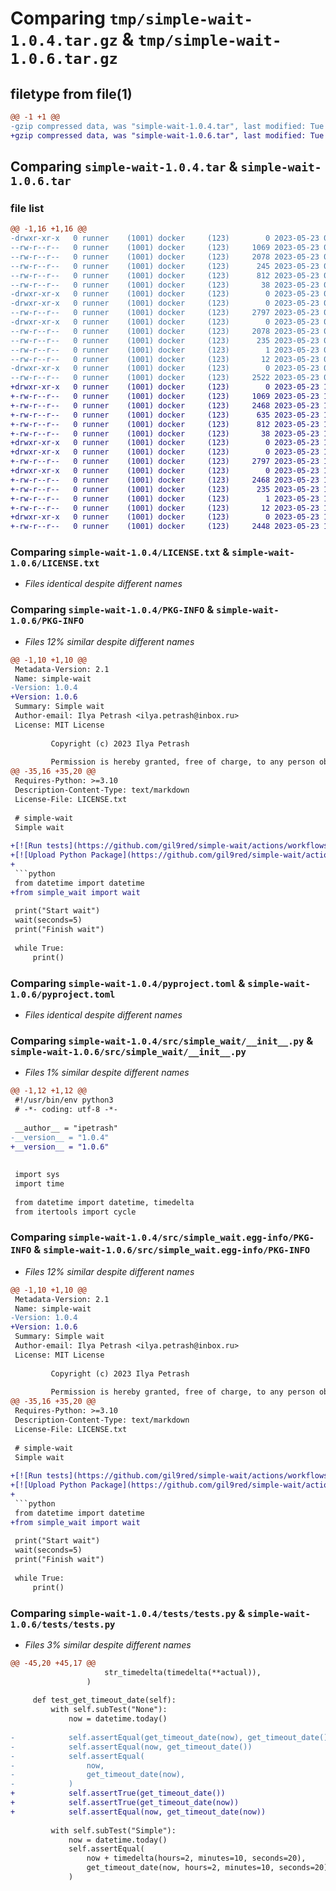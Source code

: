 # Comparing `tmp/simple-wait-1.0.4.tar.gz` & `tmp/simple-wait-1.0.6.tar.gz`

## filetype from file(1)

```diff
@@ -1 +1 @@
-gzip compressed data, was "simple-wait-1.0.4.tar", last modified: Tue May 23 06:58:45 2023, max compression
+gzip compressed data, was "simple-wait-1.0.6.tar", last modified: Tue May 23 10:50:25 2023, max compression
```

## Comparing `simple-wait-1.0.4.tar` & `simple-wait-1.0.6.tar`

### file list

```diff
@@ -1,16 +1,16 @@
-drwxr-xr-x   0 runner    (1001) docker     (123)        0 2023-05-23 06:58:45.497998 simple-wait-1.0.4/
--rw-r--r--   0 runner    (1001) docker     (123)     1069 2023-05-23 06:58:34.000000 simple-wait-1.0.4/LICENSE.txt
--rw-r--r--   0 runner    (1001) docker     (123)     2078 2023-05-23 06:58:45.497998 simple-wait-1.0.4/PKG-INFO
--rw-r--r--   0 runner    (1001) docker     (123)      245 2023-05-23 06:58:34.000000 simple-wait-1.0.4/README.md
--rw-r--r--   0 runner    (1001) docker     (123)      812 2023-05-23 06:58:34.000000 simple-wait-1.0.4/pyproject.toml
--rw-r--r--   0 runner    (1001) docker     (123)       38 2023-05-23 06:58:45.497998 simple-wait-1.0.4/setup.cfg
-drwxr-xr-x   0 runner    (1001) docker     (123)        0 2023-05-23 06:58:45.497998 simple-wait-1.0.4/src/
-drwxr-xr-x   0 runner    (1001) docker     (123)        0 2023-05-23 06:58:45.497998 simple-wait-1.0.4/src/simple_wait/
--rw-r--r--   0 runner    (1001) docker     (123)     2797 2023-05-23 06:58:34.000000 simple-wait-1.0.4/src/simple_wait/__init__.py
-drwxr-xr-x   0 runner    (1001) docker     (123)        0 2023-05-23 06:58:45.497998 simple-wait-1.0.4/src/simple_wait.egg-info/
--rw-r--r--   0 runner    (1001) docker     (123)     2078 2023-05-23 06:58:45.000000 simple-wait-1.0.4/src/simple_wait.egg-info/PKG-INFO
--rw-r--r--   0 runner    (1001) docker     (123)      235 2023-05-23 06:58:45.000000 simple-wait-1.0.4/src/simple_wait.egg-info/SOURCES.txt
--rw-r--r--   0 runner    (1001) docker     (123)        1 2023-05-23 06:58:45.000000 simple-wait-1.0.4/src/simple_wait.egg-info/dependency_links.txt
--rw-r--r--   0 runner    (1001) docker     (123)       12 2023-05-23 06:58:45.000000 simple-wait-1.0.4/src/simple_wait.egg-info/top_level.txt
-drwxr-xr-x   0 runner    (1001) docker     (123)        0 2023-05-23 06:58:45.497998 simple-wait-1.0.4/tests/
--rw-r--r--   0 runner    (1001) docker     (123)     2522 2023-05-23 06:58:34.000000 simple-wait-1.0.4/tests/tests.py
+drwxr-xr-x   0 runner    (1001) docker     (123)        0 2023-05-23 10:50:25.519823 simple-wait-1.0.6/
+-rw-r--r--   0 runner    (1001) docker     (123)     1069 2023-05-23 10:50:14.000000 simple-wait-1.0.6/LICENSE.txt
+-rw-r--r--   0 runner    (1001) docker     (123)     2468 2023-05-23 10:50:25.519823 simple-wait-1.0.6/PKG-INFO
+-rw-r--r--   0 runner    (1001) docker     (123)      635 2023-05-23 10:50:14.000000 simple-wait-1.0.6/README.md
+-rw-r--r--   0 runner    (1001) docker     (123)      812 2023-05-23 10:50:14.000000 simple-wait-1.0.6/pyproject.toml
+-rw-r--r--   0 runner    (1001) docker     (123)       38 2023-05-23 10:50:25.519823 simple-wait-1.0.6/setup.cfg
+drwxr-xr-x   0 runner    (1001) docker     (123)        0 2023-05-23 10:50:25.515823 simple-wait-1.0.6/src/
+drwxr-xr-x   0 runner    (1001) docker     (123)        0 2023-05-23 10:50:25.515823 simple-wait-1.0.6/src/simple_wait/
+-rw-r--r--   0 runner    (1001) docker     (123)     2797 2023-05-23 10:50:14.000000 simple-wait-1.0.6/src/simple_wait/__init__.py
+drwxr-xr-x   0 runner    (1001) docker     (123)        0 2023-05-23 10:50:25.519823 simple-wait-1.0.6/src/simple_wait.egg-info/
+-rw-r--r--   0 runner    (1001) docker     (123)     2468 2023-05-23 10:50:25.000000 simple-wait-1.0.6/src/simple_wait.egg-info/PKG-INFO
+-rw-r--r--   0 runner    (1001) docker     (123)      235 2023-05-23 10:50:25.000000 simple-wait-1.0.6/src/simple_wait.egg-info/SOURCES.txt
+-rw-r--r--   0 runner    (1001) docker     (123)        1 2023-05-23 10:50:25.000000 simple-wait-1.0.6/src/simple_wait.egg-info/dependency_links.txt
+-rw-r--r--   0 runner    (1001) docker     (123)       12 2023-05-23 10:50:25.000000 simple-wait-1.0.6/src/simple_wait.egg-info/top_level.txt
+drwxr-xr-x   0 runner    (1001) docker     (123)        0 2023-05-23 10:50:25.519823 simple-wait-1.0.6/tests/
+-rw-r--r--   0 runner    (1001) docker     (123)     2448 2023-05-23 10:50:14.000000 simple-wait-1.0.6/tests/tests.py
```

### Comparing `simple-wait-1.0.4/LICENSE.txt` & `simple-wait-1.0.6/LICENSE.txt`

 * *Files identical despite different names*

### Comparing `simple-wait-1.0.4/PKG-INFO` & `simple-wait-1.0.6/PKG-INFO`

 * *Files 12% similar despite different names*

```diff
@@ -1,10 +1,10 @@
 Metadata-Version: 2.1
 Name: simple-wait
-Version: 1.0.4
+Version: 1.0.6
 Summary: Simple wait
 Author-email: Ilya Petrash <ilya.petrash@inbox.ru>
 License: MIT License
         
         Copyright (c) 2023 Ilya Petrash
         
         Permission is hereby granted, free of charge, to any person obtaining a copy
@@ -35,16 +35,20 @@
 Requires-Python: >=3.10
 Description-Content-Type: text/markdown
 License-File: LICENSE.txt
 
 # simple-wait
 Simple wait
 
+[![Run tests](https://github.com/gil9red/simple-wait/actions/workflows/run-tests.yml/badge.svg)](https://github.com/gil9red/simple-wait/actions/workflows/run-tests.yml)
+[![Upload Python Package](https://github.com/gil9red/simple-wait/actions/workflows/python-publish.yml/badge.svg)](https://github.com/gil9red/simple-wait/actions/workflows/python-publish.yml)
+
 ```python
 from datetime import datetime
+from simple_wait import wait
 
 print("Start wait")
 wait(seconds=5)
 print("Finish wait")
 
 while True:
     print()
```

### Comparing `simple-wait-1.0.4/pyproject.toml` & `simple-wait-1.0.6/pyproject.toml`

 * *Files identical despite different names*

### Comparing `simple-wait-1.0.4/src/simple_wait/__init__.py` & `simple-wait-1.0.6/src/simple_wait/__init__.py`

 * *Files 1% similar despite different names*

```diff
@@ -1,12 +1,12 @@
 #!/usr/bin/env python3
 # -*- coding: utf-8 -*-
 
 __author__ = "ipetrash"
-__version__ = "1.0.4"
+__version__ = "1.0.6"
 
 
 import sys
 import time
 
 from datetime import datetime, timedelta
 from itertools import cycle
```

### Comparing `simple-wait-1.0.4/src/simple_wait.egg-info/PKG-INFO` & `simple-wait-1.0.6/src/simple_wait.egg-info/PKG-INFO`

 * *Files 12% similar despite different names*

```diff
@@ -1,10 +1,10 @@
 Metadata-Version: 2.1
 Name: simple-wait
-Version: 1.0.4
+Version: 1.0.6
 Summary: Simple wait
 Author-email: Ilya Petrash <ilya.petrash@inbox.ru>
 License: MIT License
         
         Copyright (c) 2023 Ilya Petrash
         
         Permission is hereby granted, free of charge, to any person obtaining a copy
@@ -35,16 +35,20 @@
 Requires-Python: >=3.10
 Description-Content-Type: text/markdown
 License-File: LICENSE.txt
 
 # simple-wait
 Simple wait
 
+[![Run tests](https://github.com/gil9red/simple-wait/actions/workflows/run-tests.yml/badge.svg)](https://github.com/gil9red/simple-wait/actions/workflows/run-tests.yml)
+[![Upload Python Package](https://github.com/gil9red/simple-wait/actions/workflows/python-publish.yml/badge.svg)](https://github.com/gil9red/simple-wait/actions/workflows/python-publish.yml)
+
 ```python
 from datetime import datetime
+from simple_wait import wait
 
 print("Start wait")
 wait(seconds=5)
 print("Finish wait")
 
 while True:
     print()
```

### Comparing `simple-wait-1.0.4/tests/tests.py` & `simple-wait-1.0.6/tests/tests.py`

 * *Files 3% similar despite different names*

```diff
@@ -45,20 +45,17 @@
                     str_timedelta(timedelta(**actual)),
                 )
 
     def test_get_timeout_date(self):
         with self.subTest("None"):
             now = datetime.today()
 
-            self.assertEqual(get_timeout_date(now), get_timeout_date())
-            self.assertEqual(now, get_timeout_date())
-            self.assertEqual(
-                now,
-                get_timeout_date(now),
-            )
+            self.assertTrue(get_timeout_date())
+            self.assertTrue(get_timeout_date(now))
+            self.assertEqual(now, get_timeout_date(now))
 
         with self.subTest("Simple"):
             now = datetime.today()
             self.assertEqual(
                 now + timedelta(hours=2, minutes=10, seconds=20),
                 get_timeout_date(now, hours=2, minutes=10, seconds=20),
             )
```

